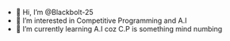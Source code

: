 - 👋 Hi, I’m @Blackbolt-25
- 👀 I’m interested in Competitive Programming and A.I
- 🌱 I’m currently learning A.I coz C.P is something mind numbing

<!---
Blackbolt-25/Blackbolt-25 is a ✨ special ✨ repository because its `README.md` (this file) appears on your GitHub profile.
You can click the Preview link to take a look at your changes.
--->
